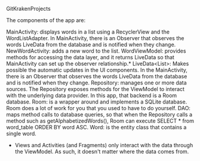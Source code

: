 GitKrakenProjects


The components of the app are:

MainActivity: displays words in a list using a RecyclerView and the WordListAdapter. In MainActivity, there is an Observer that observes the words LiveData from the database and is notified when they change.
NewWordActivity: adds a new word to the list.
WordViewModel: provides methods for accessing the data layer, and it returns LiveData so that MainActivity can set up the observer relationship.*
LiveData<List<Word>>: Makes possible the automatic updates in the UI components. In the MainActivity, there is an Observer that observes the words LiveData from the database and is notified when they change.
Repository: manages one or more data sources. The Repository exposes methods for the ViewModel to interact with the underlying data provider. In this app, that backend is a Room database.
Room: is a wrapper around and implements a SQLite database. Room does a lot of work for you that you used to have to do yourself.
DAO: maps method calls to database queries, so that when the Repository calls a method such as getAlphabetizedWords(), Room can execute SELECT * from word_table ORDER BY word ASC.
Word: is the entity class that contains a single word.


* Views and Activities (and Fragments) only interact with the data through the ViewModel. As such, it doesn't matter where the data comes from.
